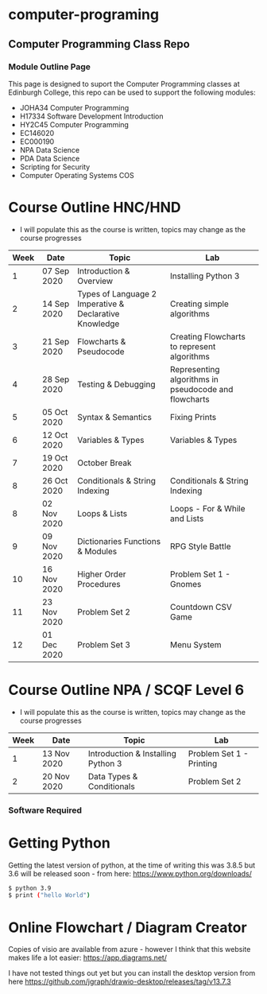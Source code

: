 # computer-programing

## Computer Programming Class Repo

### Module Outline Page

This page is designed to suport the Computer Programming classes at Edinburgh College, this repo can be used to support the following modules:

  - JOHA34 Computer Programming
  - H17334 Software Development Introduction
  - HY2C45 Computer Programming
  - EC146020
  - EC000190
  - NPA Data Science
  - PDA Data Science
  - Scripting for Security
  - Computer Operating Systems COS

# Course Outline HNC/HND

  - I will populate this as the course is written, topics may change as the course progresses

| Week | Date | Topic | Lab |
| ------ | ------ | ------ | ------ |
| 1 |07 Sep 2020 | Introduction & Overview | Installing Python 3 |
| 2 |14 Sep 2020 | Types of Language 2 Imperative & Declarative Knowledge | Creating simple algorithms | 
| 3 |21 Sep 2020 | Flowcharts & Pseudocode | Creating Flowcharts to represent algorithms |
| 4 |28 Sep 2020 | Testing & Debugging | Representing algorithms in pseudocode and flowcharts |
| 5 |05 Oct 2020 | Syntax & Semantics | Fixing Prints |
| 6 |12 Oct 2020 | Variables & Types | Variables & Types |
| 7 |19 Oct 2020 | October Break | |
| 8 |26 Oct 2020 | Conditionals & String Indexing | Conditionals & String Indexing |
| 8 |02 Nov 2020 | Loops & Lists | Loops - For & While and Lists |
| 9 |09 Nov 2020 | Dictionaries Functions & Modules | RPG Style Battle |
| 10 |16 Nov 2020 | Higher Order Procedures | Problem Set 1 - Gnomes |
| 11 |23 Nov 2020 | Problem Set 2 | Countdown CSV Game |
| 12 |01 Dec 2020 | Problem Set 3 | Menu System |

# Course Outline NPA / SCQF Level 6

  - I will populate this as the course is written, topics may change as the course progresses

| Week | Date | Topic | Lab |
| ------ | ------ | ------ | ------ |
| 1 |13 Nov 2020 | Introduction & Installing Python 3 | Problem Set 1 - Printing |
| 2 |20 Nov 2020 | Data Types & Conditionals | Problem Set 2 | 

### Software Required

# Getting Python
Getting the latest version of python, at the time of writing this was 3.8.5 but 3.6 will be released soon - from here: https://www.python.org/downloads/

```sh
$ python 3.9
$ print ("hello World")
```
# Online Flowchart / Diagram Creator
Copies of visio are available from azure - however I think that this website makes life a lot easier: https://app.diagrams.net/
 
 I have not tested things out yet but you can install the desktop version from here https://github.com/jgraph/drawio-desktop/releases/tag/v13.7.3

